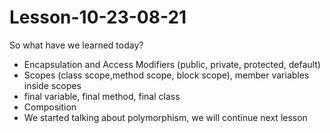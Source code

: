 # Lesson-10-23-08-21

So what have we learned today?
- Encapsulation and Access Modifiers (public, private, protected, default)
- Scopes (class scope,method scope, block scope), member variables inside scopes
- final variable, final method, final class
- Composition
- We started talking about polymorphism, we will continue next lesson
